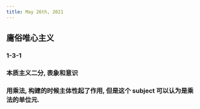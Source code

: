 ```yaml
---
title: May 26th, 2021
---
```


## 庸俗唯心主义
### 1-3-1
### 本质主义二分, 表象和意识
### 用乘法, 构建的时候主体性起了作用, 但是这个 subject 可以认为是乘法的单位元.
